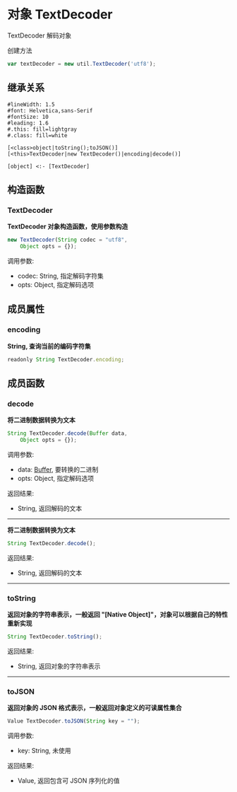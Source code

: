 # 对象 TextDecoder
TextDecoder 解码对象

创建方法

```JavaScript
var textDecoder = new util.TextDecoder('utf8');
```

## 继承关系
```uml
#lineWidth: 1.5
#font: Helvetica,sans-Serif
#fontSize: 10
#leading: 1.6
#.this: fill=lightgray
#.class: fill=white

[<class>object|toString();toJSON()]
[<this>TextDecoder|new TextDecoder()|encoding|decode()]

[object] <:- [TextDecoder]
```

## 构造函数
        
### TextDecoder
**TextDecoder 对象构造函数，使用参数构造**

```JavaScript
new TextDecoder(String codec = "utf8",
    Object opts = {});
```

调用参数:
* codec: String, 指定解码字符集
* opts: Object, 指定解码选项

## 成员属性
        
### encoding
**String, 查询当前的编码字符集**

```JavaScript
readonly String TextDecoder.encoding;
```

## 成员函数
        
### decode
**将二进制数据转换为文本**

```JavaScript
String TextDecoder.decode(Buffer data,
    Object opts = {});
```

调用参数:
* data: [Buffer](Buffer.md), 要转换的二进制
* opts: Object, 指定解码选项

返回结果:
* String, 返回解码的文本

--------------------------
**将二进制数据转换为文本**

```JavaScript
String TextDecoder.decode();
```

返回结果:
* String, 返回解码的文本

--------------------------
### toString
**返回对象的字符串表示，一般返回 "[Native Object]"，对象可以根据自己的特性重新实现**

```JavaScript
String TextDecoder.toString();
```

返回结果:
* String, 返回对象的字符串表示

--------------------------
### toJSON
**返回对象的 JSON 格式表示，一般返回对象定义的可读属性集合**

```JavaScript
Value TextDecoder.toJSON(String key = "");
```

调用参数:
* key: String, 未使用

返回结果:
* Value, 返回包含可 JSON 序列化的值

